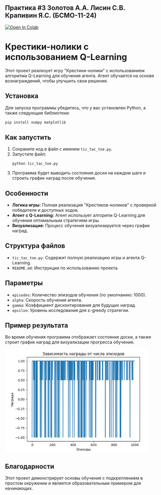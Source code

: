 ## Практика #3 Золотов А.А. Лисин С.В. Крапивин Я.С. (БСМО-11-24) 

[![Open In Colab](https://colab.research.google.com/assets/colab-badge.svg)](https://colab.research.google.com/github/zol-krap-lis/pr-4/blob/main/pr5.ipynb)

# Крестики-нолики с использованием Q-Learning

Этот проект реализует игру "Крестики-нолики" с использованием алгоритма Q-Learning для обучения агента. Агент обучается на основе вознаграждений, чтобы улучшить свои решения.

## Установка

Для запуска программы убедитесь, что у вас установлен Python, а также следующие библиотеки:
```bash
pip install numpy matplotlib
```

## Как запустить

1. Сохраните код в файл с именем `tic_tac_toe.py`.
2. Запустите файл:
   ```bash
   python tic_tac_toe.py
   ```
3. Программа будет выводить состояние доски на каждом шаге и строить график наград после обучения.

## Особенности

- **Логика игры:** Полная реализация "Крестиков-ноликов" с проверкой победителя и доступных ходов.
- **Агент с Q-Learning:** Агент использует алгоритм Q-Learning для обучения оптимальным стратегиям игры.
- **Визуализация:** Процесс обучения визуализируется через график наград.

## Структура файлов

- `tic_tac_toe.py`: Содержит полную реализацию игры и агента Q-Learning.
- `README.md`: Инструкции по использованию проекта.

## Параметры

- `episodes`: Количество эпизодов обучения (по умолчанию: 1000).
- `alpha`: Скорость обучения агента.
- `gamma`: Коэффициент дисконтирования для будущих наград.
- `epsilon`: Уровень исследования для ε-greedy стратегии.

## Пример результата

Во время обучения программа отображает состояние доски, а также строит график наград для визуализации прогресса обучения.

![Пример графика наград](images/rewards_plot.png)

## Благодарности

Этот проект демонстрирует основы обучения с подкреплением в простом окружении и является образовательным примером для начинающих.
